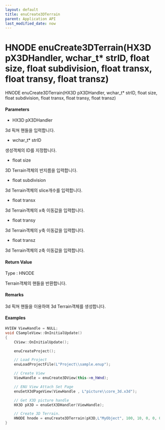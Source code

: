 ```yaml
---
layout: default
title: enuCreate3DTerrain
parent: Application API
last_modified_date: now
---
```

# HNODE enuCreate3DTerrain\(HX3D pX3DHandler, wchar\_t\* strID, float size, float subdivision, float transx, float transy, float transz\)

HNODE enuCreate3DTerrain\(HX3D pX3DHandler, wchar\_t\* strID, float size, float subdivision, float transx, float transy, float transz\)

#### Parameters

* HX3D pX3DHandler

3d 픽쳐 핸들을 입력합니다.

* wchar\_t\* strID

생성객체의 ID를 지정합니다.

* float size

3D Terrain객체의 반지름을 입력합니다.

* float subdivision

3d Terrain객체의 slice개수를 입력합니다.

* float transx

3d Terrain객체의 x축 이동값을 입력합니다.

* float transy

3d Terrain객체의 y축 이동값을 입력합니다.

* float transz

3d Terrain객체의 z축 이동값을 입력합니다.

#### Return Value

Type : HNODE

Terrain객체의 핸들을 반환합니다.

#### Remarks

3d 픽쳐 핸들을 이용하여 3d Terrain객체를 생성합니다.

#### Examples

```cpp
HVIEW ViewHandle = NULL; 
void CSampleView::OnInitialUpdate() 
{ 
    CView::OnInitialUpdate(); 

    enuCreateProject(); 

    // Load Project
    enuLoadProjectFile(L"Project\\sample.enup"); 

    // Create View
    ViewHandle = enuCreate3DView(this->m_hWnd); 

    // ENU View Attach Set Page 
    enuSetX3dPageView(ViewHandle , L"picture\\core_3d.x3d");

    // Get X3D picture handle
    HX3D pX3D = enuGetX3DHandler(ViewHandle);

    // Create 3D Terrain.
    HNODE hnode = enuCreate3DTerrain(pX3D,L"MyObject", 100, 10, 0, 0, 0);        // 동기식 호출    
}
```



